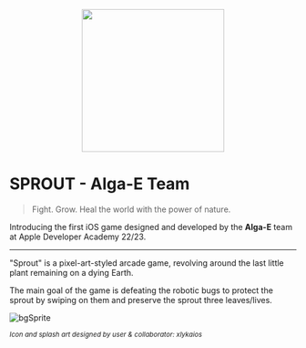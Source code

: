 <p align="center">
  <img src="https://user-images.githubusercontent.com/113616815/209354496-4d92d8e0-df12-4dbc-9c32-b85e6595ab52.png" width="250">
</p>

# SPROUT - Alga-E Team

> Fight. Grow. Heal the world with the power of nature.

Introducing the first iOS game designed and developed by the **Alga-E** team at Apple Developer Academy 22/23.

---

"Sprout" is a pixel-art-styled arcade game, revolving around the last little plant remaining on a dying Earth.

The main goal of the game is defeating the robotic bugs to protect the sprout by swiping on them and preserve the sprout three leaves/lives.


![bgSprite](https://user-images.githubusercontent.com/113616815/209334886-6c407c92-bf64-4c8e-88c0-fbf1d3ff4be9.gif)


<sub> _Icon and splash art designed by user & collaborator: xlykaios_ </sub>


